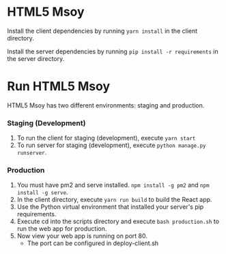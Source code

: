 # HTML5 Msoy
Install the client dependencies by running ```yarn install``` in the client directory.

Install the server dependencies by running ```pip install -r requirements``` in the server directory.
  
# Run HTML5 Msoy
HTML5 Msoy has two different environments: staging and production.

### Staging (Development)
1. To run the client for staging (development), execute ```yarn start```
2. To run server for staging (development), execute ```python manage.py runserver```.

### Production
1. You must have pm2 and serve installed. ```npm install -g pm2``` and ```npm install -g serve```.  
2. In the client directory, execute ```yarn run build``` to build the React app.  
3. Use the Python virtual environment that installed your server's pip requirements.  
4. Execute cd into the scripts directory and execute ```bash production.sh``` to run the web app for production.  
5. Now view your web app is running on port 80.
    - The port can be configured in deploy-client.sh
